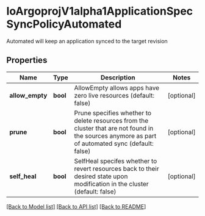 # IoArgoprojV1alpha1ApplicationSpecSyncPolicyAutomated

Automated will keep an application synced to the target revision
## Properties
Name | Type | Description | Notes
------------ | ------------- | ------------- | -------------
**allow_empty** | **bool** | AllowEmpty allows apps have zero live resources (default: false) | [optional] 
**prune** | **bool** | Prune specifies whether to delete resources from the cluster that are not found in the sources anymore as part of automated sync (default: false) | [optional] 
**self_heal** | **bool** | SelfHeal specifes whether to revert resources back to their desired state upon modification in the cluster (default: false) | [optional] 

[[Back to Model list]](../README.md#documentation-for-models) [[Back to API list]](../README.md#documentation-for-api-endpoints) [[Back to README]](../README.md)


